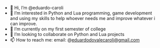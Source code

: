 - 👋 Hi, I’m @eduardo-caroli
- 👀 I’m interested in Python and Lua programming, game development
      and using my skills to help whoever needs me and improve 
      whatever i can improve.
- 🌱 I’m currently on my first semester of college
- 💞️ I’m looking to collaborate on Python and Lua projects
- 📫 How to reach me:
    email: @eduardodovalecaroli@gmail.com

<!---
eduardo-caroli/eduardo-caroli is a ✨ special ✨ repository because its `README.md` (this file) appears on your GitHub profile.
You can click the Preview link to take a look at your changes.
--->
